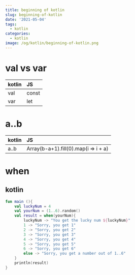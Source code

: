 ```yaml
---
title: beginning of kotlin
slug: beginning-of-kotlin
date: '2021-05-04'
tags:
  - kotlin
categories:
  - kotlin
image: /og/kotlin/beginning-of-kotlin.png
---
```


# val vs var

| kotlin | JS    |
| :----- | :---- |
| val    | const |
| var    | let   |

# a..b

| kotlin | JS                                   |
| :----- | :----------------------------------- |
| a..b   | Array(b-a+1).fill(0).map(i => i + a) |

# when

## kotlin

```kotlin
fun main (){
	val luckyNum = 4
	val yourNum = (1..6).random()
	val result = when(yourNum){
		luckyNum -> "You get the lucky num ${luckyNum}"
		1 -> "Sorry, you get 1"
		2 -> "Sorry, you get 2"
		3 -> "Sorry, you get 3"
		4 -> "Sorry, you get 4"
		5 -> "Sorry, you get 5"
		6 -> "Sorry, you get 6"
		else -> "Sorry, you get a number out of 1..6"
	}
	println(result)
}
```
